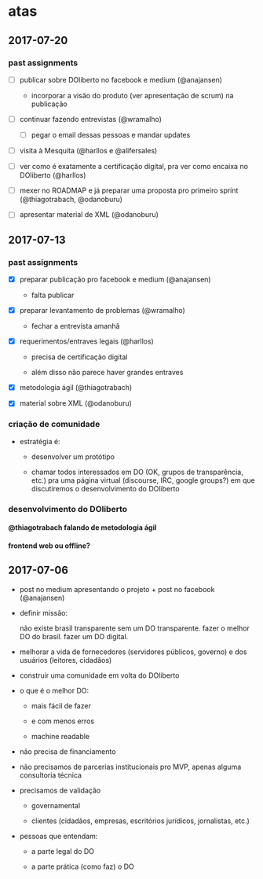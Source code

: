 # atas

## 2017-07-20

### past assignments

- [ ] publicar sobre DOliberto no facebook e medium (@anajansen)

	- incorporar a visão do produto (ver apresentação de scrum) na
      publicação

- [ ] continuar fazendo entrevistas (@wramalho)

	- [ ] pegar o email dessas pessoas e mandar updates

- [ ] visita à Mesquita (@harllos e @alifersales)

- [ ] ver como é exatamente a certificação digital, pra ver como
  encaixa no DOliberto (@harllos)

- [ ] mexer no ROADMAP e já preparar uma proposta pro primeiro sprint
  (@thiagotrabach, @odanoburu)

- [ ] apresentar material de XML (@odanoburu)


## 2017-07-13

### past assignments

- [x] preparar publicação pro facebook e medium (@anajansen)

	- falta publicar

- [x] preparar levantamento de problemas (@wramalho)

	- fechar a entrevista amanhã

- [x] requerimentos/entraves legais (@harllos)

	- precisa de certificação digital
	
	- além disso não parece haver grandes entraves

- [x] metodologia ágil (@thiagotrabach)

- [x] material sobre XML (@odanoburu)

### criação de comunidade

- estratégia é:

	- desenvolver um protótipo
	
	- chamar todos interessados em DO (OK, grupos de transparência,
      etc.) pra uma página virtual (discourse, IRC, google groups?) em
      que discutiremos o desenvolvimento do DOliberto

### desenvolvimento do DOliberto

#### @thiagotrabach falando de metodologia ágil

#### frontend web ou offline?



## 2017-07-06

- post no medium apresentando o projeto + post no facebook (@anajansen)

- definir missão: 

	não existe brasil transparente sem um DO transparente.
	fazer o melhor DO do brasil.
	fazer um DO digital.

- melhorar a vida de fornecedores (servidores públicos, governo) e dos
  usuários (leitores, cidadãos)

- construir uma comunidade em volta do DOliberto

- o que é o melhor DO:
  
  - mais fácil de fazer
  
  - e com menos erros
  
  - machine readable

- não precisa de financiamento

- não precisamos de parcerias institucionais pro MVP, apenas alguma
  consultoria técnica

- precisamos de validação
  
  - governamental
  
  - clientes (cidadãos, empresas, escritórios jurídicos, jornalistas,
    etc.)

- pessoas que entendam:

  - a parte legal do DO
  
  - a parte prática (como faz) o DO
